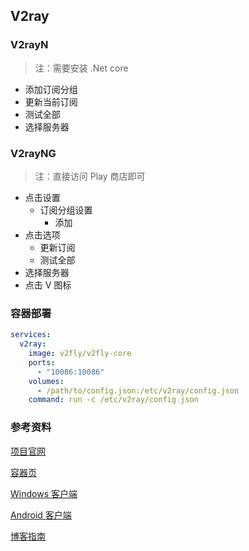 ## V2ray

### V2rayN

> 注：需要安装 .Net core 

- 添加订阅分组
- 更新当前订阅
- 测试全部
- 选择服务器

### V2rayNG

> 注：直接访问 Play 商店即可

- 点击设置
    - 订阅分组设置
        - 添加
- 点击选项
    - 更新订阅
    - 测试全部
- 选择服务器
- 点击 V 图标

### 容器部署

```yaml
services:
  v2ray:
    image: v2fly/v2fly-core
    ports:
      - "10086:10086"
    volumes:
      - /path/to/config.json:/etc/v2ray/config.json
    command: run -c /etc/v2ray/config.json
```

### 参考资料

[项目官网](https://www.v2fly.org/)

[容器页](https://github.com/v2fly/docker)

[Windows 客户端](https://github.com/2dust/v2rayN)

[Android 客户端](https://github.com/2dust/v2rayNG)

[博客指南](https://guide.v2fly.org/)
